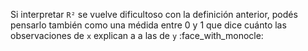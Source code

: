 Si interpretar `R²` se vuelve dificultoso con la definición anterior, podés pensarlo también como una médida entre 0 y 1 que dice cuánto las observaciones de `x` explican a a las de `y` :face_with_monocle: